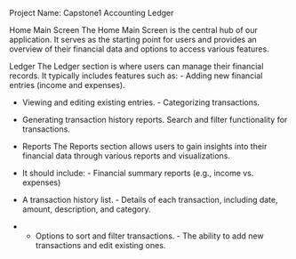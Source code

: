Project Name: Capstone1 Accounting Ledger

Home Main Screen The Home Main Screen is the central hub of our application. 
It serves as the starting point for users and provides an overview of their 
financial data and options to access various features. 

 Ledger The Ledger section is where users can manage their financial records.
 It typically includes features such as: - Adding new financial entries (income and expenses). 
 - Viewing and editing existing entries. - Categorizing transactions.
 - Generating transaction history reports.
   Search and filter functionality for transactions.

 - Reports The Reports section allows users to gain insights into their financial data through various reports and visualizations.
 - It should include: - Financial summary reports (e.g., income vs. expenses)

 - A transaction history list. - Details of each transaction, including date, amount, description, and category.
 - - Options to sort and filter transactions. - The ability to add new transactions and edit existing ones.
